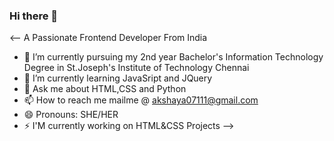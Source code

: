 ### Hi there 👋
<--
A Passionate Frontend Developer From India

- 🔭 I’m currently pursuing my 2nd year Bachelor's Information Technology Degree in St.Joseph's Institute of Technology Chennai
- 🌱 I’m currently learning JavaSript and JQuery
- 💬 Ask me about HTML,CSS and Python
- 📫 How to reach me mailme @ akshaya07111@gmail.com
- 😄 Pronouns: SHE/HER
- ⚡ I'M currently working on HTML&CSS Projects
-->
